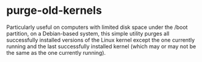 purge-old-kernels
=================

Particularly useful on computers with limited disk space under the /boot
partition, on a Debian-based system, this simple utility purges all
successfully installed versions of the Linux kernel except the one
currently running and the last successfully installed kernel (which may
or may not be the same as the one currently running).
